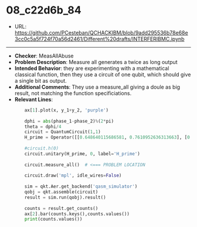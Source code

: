 # 08_c22d6b_84
 - URL: https://github.com/PCesteban/QCHACKIBM/blob/9add295536b78e68e3cc0c5a5f724f70a56d2461/Different%20drafts/INTERFERIBMC.ipynb
---
 - **Checker**: MeasAllAbuse
 - **Problem Description**: Measure all generates a twice as long output 
 - **Intended Behavior**: they are experimenting with a mathematical classical function, then they use a circuit of one qubit, which should give a single bit as output.
 - **Additional Comments**: They use a measure_all giving a doule as big result, not matching the function specificiations.
 - **Relevant Lines**:
```python
       ax[1].plot(x, y_1+y_2, 'purple')
       
       dphi = abs(phase_1-phase_2)%(2*pi)
       theta = dphi/4
       circuit = QuantumCircuit(1,1)
       H_prime = Operator([[0.648640115686581, 0.7610952636313663], [0.7610952636313663, -0.648640115686581]])
   
       #circuit.h(0)
       circuit.unitary(H_prime, 0, label='H_prime')
   
       circuit.measure_all()  # <=== PROBLEM LOCATION
   
       circuit.draw('mpl', idle_wires=False)
   
       sim = qkt.Aer.get_backend('qasm_simulator')
       qobj = qkt.assemble(circuit) 
       result = sim.run(qobj).result() 
   
       counts = result.get_counts()
       ax[2].bar(counts.keys(),counts.values())
       print(counts.values())
   
```